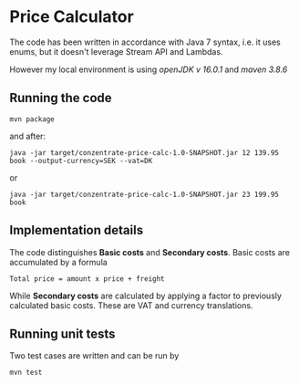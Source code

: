 # Price Calculator

The code has been written in accordance with Java 7 syntax, i.e. it uses enums, but it doesn't leverage Stream API and Lambdas.

However my local environment is using *openJDK v 16.0.1* and *maven 3.8.6*

## Running the code

```
mvn package
```

and after:

```
java -jar target/conzentrate-price-calc-1.0-SNAPSHOT.jar 12 139.95 book --output-currency=SEK --vat=DK
```

or

```
java -jar target/conzentrate-price-calc-1.0-SNAPSHOT.jar 23 199.95 book
```

## Implementation details

The code distinguishes **Basic costs** and **Secondary costs**. Basic costs are accumulated by a formula

```
Total price = amount x price + freight
```

While **Secondary costs** are calculated by applying a factor to previously calculated basic costs. These are VAT and currency translations.

## Running unit tests

Two test cases are written and can be run by

```
mvn test
```